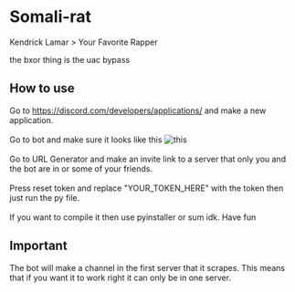 # Somali-rat
Kendrick Lamar > Your Favorite Rapper

the bxor thing is the uac bypass

## How to use

Go to https://discord.com/developers/applications/ and make a new application. \
\
Go to bot and make sure it looks like this ![this](https://i.imgur.com/YQ1sN9p.png) \
\
Go to URL Generator and make an invite link to a server that only you and the bot are in or some of your friends. \
\
Press reset token and replace "YOUR_TOKEN_HERE" with the token then just run the py file. \
\
If you want to compile it then use pyinstaller or sum idk. Have fun

## Important

The bot will make a channel in the first server that it scrapes. This means that if you want it to work right it can only be in one server.
